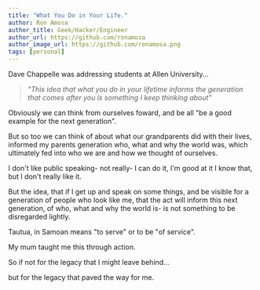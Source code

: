```yaml
---
title: "What You Do in Your Life."
author: Ron Amosa
author_title: Geek/Hacker/Engineer
author_url: https://github.com/ronamosa
author_image_url: https://github.com/ronamosa.png
tags: [personal]
---
```


Dave Chappelle was addressing students at Allen University...

> *"This idea that what you do in your lifetime informs the generation that comes after you is something I keep thinking about"*

Obviously we can think from ourselves foward, and be all "be a good example for the next generation".

But so too we can think of about what our grandparents did with their lives, informed my parents generation who, what and why the world was, which ultimately fed into who we are and how we thought of ourselves.

I don't like public speaking- not really- I can do it, I'm good at it I know that, but I don't really like it.

But the idea, that if I get up and speak on some things, and be visible for a generation of people who look like me, that the act will inform this next generation, of who, what and why the world is- is not something to be disregarded lightly.

Tautua, in Samoan means "to serve" or to be "of service".

My mum taught me this through action.

So if not for the legacy that I might leave behind...

but for the legacy that paved the way for me.
